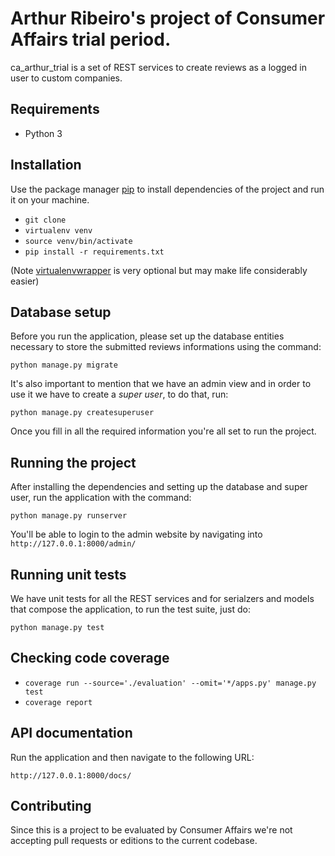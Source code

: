 # Arthur Ribeiro's project of Consumer Affairs trial period.

ca_arthur_trial is a set of REST services to create reviews as a logged in user to custom companies.

## Requirements

- Python 3

## Installation

Use the package manager [pip](https://pip.pypa.io/en/stable/) to install dependencies
of the project and run it on your machine.

- `git clone`
- `virtualenv venv`
- `source venv/bin/activate`
- `pip install -r requirements.txt`

(Note [virtualenvwrapper](http://virtualenvwrapper.readthedocs.io/en/latest/) is very optional but may make life considerably easier)

## Database setup

Before you run the application, please set up the database entities necessary to store the submitted reviews informations using the command:

`python manage.py migrate`

It's also important to mention that we have an admin view and in order to use it we have to create a *super user*, to do that, run:

`python manage.py createsuperuser`

Once you fill in all the required information you're all set to run the project.

## Running the project

After installing the dependencies and setting up the database and super user, run the application with the command:

`python manage.py runserver`

You'll be able to login to the admin website by navigating into `http://127.0.0.1:8000/admin/`

## Running unit tests

We have unit tests for all the REST services and for serialzers and models that compose the application, to run the test suite, just do:

`python manage.py test`

## Checking code coverage

- `coverage run --source='./evaluation' --omit='*/apps.py' manage.py test`
- `coverage report`

## API documentation

Run the application and then navigate to the following URL:

`http://127.0.0.1:8000/docs/`

## Contributing

Since this is a project to be evaluated by Consumer Affairs we're not accepting pull requests or editions to the current codebase.


